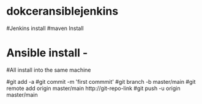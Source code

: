 # dokceransiblejenkins
#Jenkins install
#maven Install
# Ansible install - 
#All install into the same machine


#git add -a
#git commit -m 'first commmit'
#git branch -b master/main
#git remote add origin master/main http://git-repo-link
#git push -u origin master/main
